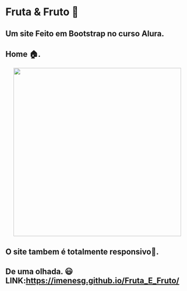 # Fruta & Fruto 🍎


## Um site Feito em Bootstrap no curso Alura.<br>
<P>
  
  <p align="center">
    
   ## Home 🏠.
</p>

  
  <p align="center">
    
  <img width="460" height="" src="https://user-images.githubusercontent.com/69609443/141692593-4b1ee1ba-23d4-435e-bb48-58263181d010.png">
</p>
 
 ## O site tambem é totalmente responsivo📱.
   

  
## De uma olhada. 😃**LINK**:https://imenesg.github.io/Fruta_E_Fruto/

